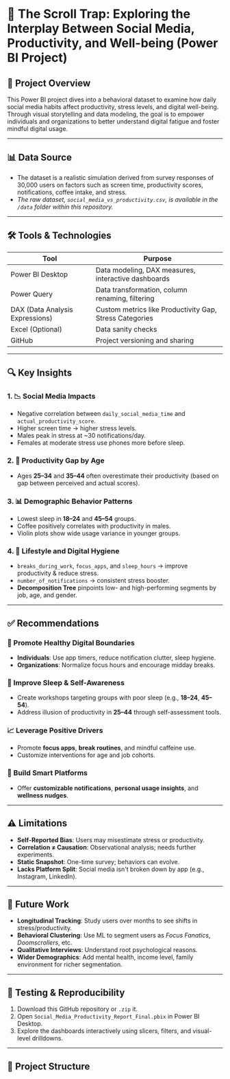 # 📘 The Scroll Trap: Exploring the Interplay Between Social Media, Productivity, and Well-being (Power BI Project)

## 🚀 Project Overview
This Power BI project dives into a behavioral dataset to examine how daily social media habits affect productivity, stress levels, and digital well-being. Through visual storytelling and data modeling, the goal is to empower individuals and organizations to better understand digital fatigue and foster mindful digital usage.

---

## 📊 Data Source
- The dataset is a realistic simulation derived from survey responses of 30,000 users on factors such as screen time, productivity scores, notifications, coffee intake, and stress.
- *The raw dataset, `social_media_vs_productivity.csv`, is available in the `/data` folder within this repository.*

---

## 🛠️ Tools & Technologies

| Tool | Purpose |
|------|---------|
| Power BI Desktop | Data modeling, DAX measures, interactive dashboards |
| Power Query | Data transformation, column renaming, filtering |
| DAX (Data Analysis Expressions) | Custom metrics like Productivity Gap, Stress Categories |
| Excel (Optional) | Data sanity checks |
| GitHub | Project versioning and sharing |

---

## 🔍 Key Insights

### 1. 📉 **Social Media Impacts**
- Negative correlation between `daily_social_media_time` and `actual_productivity_score`.
- Higher screen time → higher stress levels.
- Males peak in stress at ~30 notifications/day.
- Females at moderate stress use phones more before sleep.

### 2. 🧠 **Productivity Gap by Age**
- Ages **25–34** and **35–44** often overestimate their productivity (based on gap between perceived and actual scores).

### 3. 📊 **Demographic Behavior Patterns**
- Lowest sleep in **18–24** and **45–54** groups.
- Coffee positively correlates with productivity in males.
- Violin plots show wide usage variance in younger groups.

### 4. 🌱 **Lifestyle and Digital Hygiene**
- `breaks_during_work`, `focus_apps`, and `sleep_hours` → improve productivity & reduce stress.
- `number_of_notifications` → consistent stress booster.
- **Decomposition Tree** pinpoints low- and high-performing segments by job, age, and gender.

---

## ✅ Recommendations

### 🔐 Promote Healthy Digital Boundaries
- **Individuals**: Use app timers, reduce notification clutter, sleep hygiene.
- **Organizations**: Normalize focus hours and encourage midday breaks.

### 🌙 Improve Sleep & Self-Awareness
- Create workshops targeting groups with poor sleep (e.g., **18–24**, **45–54**).
- Address illusion of productivity in **25–44** through self-assessment tools.

### 📈 Leverage Positive Drivers
- Promote **focus apps**, **break routines**, and mindful caffeine use.
- Customize interventions for age and job cohorts.

### 🎯 Build Smart Platforms
- Offer **customizable notifications**, **personal usage insights**, and **wellness nudges**.

---

## ⚠️ Limitations

- **Self-Reported Bias**: Users may misestimate stress or productivity.
- **Correlation ≠ Causation**: Observational analysis; needs further experiments.
- **Static Snapshot**: One-time survey; behaviors can evolve.
- **Lacks Platform Split**: Social media isn't broken down by app (e.g., Instagram, LinkedIn).

---

## 🔭 Future Work

- **Longitudinal Tracking**: Study users over months to see shifts in stress/productivity.
- **Behavioral Clustering**: Use ML to segment users as *Focus Fanatics*, *Doomscrollers*, etc.
- **Qualitative Interviews**: Understand root psychological reasons.
- **Wider Demographics**: Add mental health, income level, family environment for richer segmentation.

---

## 🧪 Testing & Reproducibility

1. Download this GitHub repository or `.zip` it.
2. Open `Social_Media_Productivity_Report_Final.pbix` in Power BI Desktop.
3. Explore the dashboards interactively using slicers, filters, and visual-level drilldowns.

---

## 📁 Project Structure

